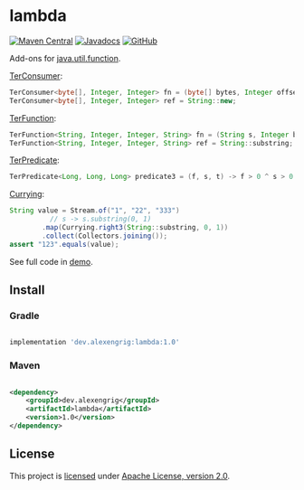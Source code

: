 # lambda

[![Maven Central](https://img.shields.io/maven-central/v/dev.alexengrig/lambda.svg?label=Maven%20Central)](https://search.maven.org/search?q=g:%22dev.alexengrig%22%20AND%20a:%22lambda%22)
[![Javadocs](https://www.javadoc.io/badge/dev.alexengrig/lambda.svg)](https://www.javadoc.io/doc/dev.alexengrig/lambda)
[![GitHub](https://img.shields.io/github/license/alexengrig/lambda?style=flat&&color=informational)](LICENSE)

Add-ons for [java.util.function](https://docs.oracle.com/javase/8/docs/api/java/util/function/package-summary.html).

[TerConsumer](src/main/java/dev/alexengrig/util/lambda/TerConsumer.java):

```java
TerConsumer<byte[], Integer, Integer> fn = (byte[] bytes, Integer offset, Integer length) -> new String(bytes, offset, length);
TerConsumer<byte[], Integer, Integer> ref = String::new;
```

[TerFunction](src/main/java/dev/alexengrig/util/lambda/TerFunction.java):

```java
TerFunction<String, Integer, Integer, String> fn = (String s, Integer b, Integer e) -> s.substring(b, e);
TerFunction<String, Integer, Integer, String> ref = String::substring;
```

[TerPredicate](src/main/java/dev/alexengrig/util/lambda/TerPredicate.java):

```java
TerPredicate<Long, Long, Long> predicate3 = (f, s, t) -> f > 0 ^ s > 0 ^ t > 0;
```

[Currying](src/main/java/dev/alexengrig/util/lambda/Currying.java):

```java
String value = Stream.of("1", "22", "333")
          // s -> s.substring(0, 1)
        .map(Currying.right3(String::substring, 0, 1))
        .collect(Collectors.joining());
assert "123".equals(value);
```

See full code in [demo](demo).

## Install

### Gradle

```groovy

implementation 'dev.alexengrig:lambda:1.0'
```

### Maven

```xml

<dependency>
    <groupId>dev.alexengrig</groupId>
    <artifactId>lambda</artifactId>
    <version>1.0</version>
</dependency>
```

## License

This project is [licensed](LICENSE) under [Apache License, version 2.0](https://www.apache.org/licenses/LICENSE-2.0).
